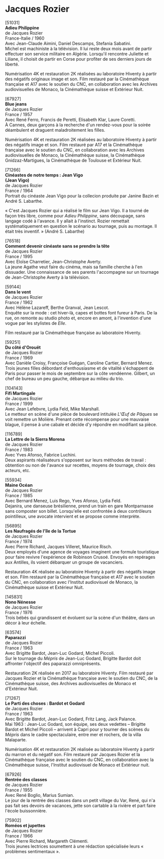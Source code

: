 # Jacques Rozier

[51031]  
**Adieu Philippine**  
de Jacques Rozier  
France-Italie / 1960  
Avec Jean-Claude Aimini, Daniel Descamps, Stefania Sabatini.  
Michel est machiniste à la télévision. Il lui reste deux mois avant de partir effectuer son service militaire en Algérie. Lorsqu'il rencontre Juliette et Liliane, il choisit de partir en Corse pour profiter de ses derniers jours de liberté.

Numérisation 4K et restauration 2K réalisées au laboratoire Hiventy à partir des négatifs originaux image et son. Film restauré par la Cinémathèque française et A17 avec le soutien du CNC, en collaboration avec les Archives audiovisuelles de Monaco, la Cinémathèque suisse et Extérieur Nuit.

[67927]  
**Blue jeans**  
de Jacques Rozier  
France / 1957  
Avec René Ferro, Francis de Peretti, Elisabeth Klar, Laure Coretti.  
À Cannes, deux garçons à la recherche d'un rendez-vous pour la soirée déambulent et draguent maladroitement les filles.

Numérisation 4K et restauration 2K réalisées au laboratoire Hiventy à partir des négatifs image et son. Film restauré par A17 et la Cinémathèque française avec le soutien du CNC, en collaboration avec les Archives audiovisuelles de Monaco, la Cinémathèque suisse, la Cinémathèque Gnidzaz-Martigues, la Cinémathèque de Toulouse et Extérieur Nuit.

[71266]  
**Cinéastes de notre temps : Jean Vigo**  
**(Jean Vigo)**  
de Jacques Rozier  
France / 1964  
Portrait du cinéaste Jean Vigo pour la collecion produite par Janine Bazin et André S. Labarthe.

« C'est Jacques Rozier qui a réalisé le film sur Jean Vigo. Il a tourné de façon très libre, comme pour _Adieu Philippine_, sans découpage, sans langage codé à l'avance. Il y allait à l'instinct. Rozier remettait systématiquement en question le scénario au tournage, puis au montage. Il était très inventif. » (André S. Labarthe)

[76518]  
**Comment devenir cinéaste sans se prendre la tête**  
de Jacques Rozier  
France / 1995  
Avec Eloïse Charretier, Jean-Christophe Averty.  
La jeune Agathe veut faire du cinéma, mais sa famille cherche à l'en dissuader. Une connaissance de ses parents l'accompagne sur un tournage de Jean-Christophe Averty à la télévision.

[59144]  
**Dans le vent**  
de Jacques Rozier  
France / 1962  
Avec Hélène Lazareff, Berthe Granval, Jean Lescot.  
Enquête sur la mode : cet hiver-là, capes et bottes font fureur à Paris. De la rue, on remonte au studio photo et, encore en amont, à l'invention d'une vogue par les stylistes de _Elle_.

Film restauré par la Cinémathèque française au laboratoire Hiventy.

[59251]  
**Du côté d'Orouët**  
de Jacques Rozier  
France / 1969  
Avec Danièle Croisy, Françoise Guégan, Caroline Cartier, Bernard Menez.  
Trois jeunes filles débordant d'enthousiasme et de vitalité s'échappent de Paris pour passer le mois de septembre sur la côte vendéenne. Gilbert, un chef de bureau un peu gauche, débarque au milieu du trio.

[104143]  
**Fifi Martingale**  
de Jacques Rozier  
France / 1999  
Avec Jean Lefebvre, Lydia Feld, Mike Marshall.  
Le metteur en scène d'une pièce de boulevard intitulée _L'Œuf de Pâques_ se voit remettre un Molière. Prenant cette récompense pour une mauvaise blague, il pense à une cabale et décide d'y répondre en modifiant sa pièce.

[116789]  
**La Lettre de la Sierra Morena**  
de Jacques Rozier  
France / 1983  
Avec Yves Afonso, Fabrice Luchini.  
Deux aspirants réalisateurs s'opposent sur leurs méthodes de travail : obtention ou non de l'avance sur recettes, moyens de tournage, choix des acteurs, etc.

[55934]  
**Maine Océan**  
de Jacques Rozier  
France / 1985  
Avec Bernard Menez, Luis Rego, Yves Afonso, Lydia Feld.  
Dejanira, une danseuse brésilienne, prend un train en gare Montparnasse sans composter son billet. Lorsqu'elle est confrontée à deux contrôleurs pointilleux, une avocate intervient et se propose comme interprète.

[56895]  
**Les Naufragés de l'île de la Tortue**  
de Jacques Rozier  
France / 1974  
Avec Pierre Richard, Jacques Villeret, Maurice Risch.  
Deux employés d'une agence de voyages imaginent une formule touristique pour faire revivre l'expérience de Robinson Crusoé. Envoyés en repérages aux Antilles, ils voient débarquer un groupe de vacanciers.

Restauration 4K réalisée au laboratoire Hiventy à partir des négatifs image et son. Film restauré par la Cinémathèque française et A17 avec le soutien du CNC, en collaboration avec l'Institut audiovisuel de Monaco, la Cinémathèque suisse et Extérieur Nuit.

[145831]  
**Nono Nénesse**  
de Jacques Rozier  
France / 1976  
Trois bébés qui grandissent et évoluent sur la scène d'un théâtre, dans un décor à leur échelle.

[63574]  
**Paparazzi**  
de Jacques Rozier  
France / 1963  
Avec Brigitte Bardot, Jean-Luc Godard, Michel Piccoli.  
Sur le tournage du _Mépris_ de Jean-Luc Godard, Brigitte Bardot doit affronter l'objectif des paparazzi omniprésents.

Restauration 2K réalisée en 2017 au laboratoire Hiventy. Film restauré par Jacques Rozier et la Cinémathèque française avec le soutien du CNC, de la Cinémathèque suisse, des Archives audiovisuelles de Monaco et d'Extérieur Nuit.

[71267]  
**Le Parti des choses : Bardot et Godard**  
de Jacques Rozier  
France / 1963  
Avec Brigitte Bardot, Jean-Luc Godard, Fritz Lang, Jack Palance.  
Mai 1963 : Jean-Luc Godard, son équipe, ses deux vedettes – Brigitte Bardot et Michel Piccoli – arrivent à Capri pour y tourner des scènes du _Mépris_ dans le cadre spectaculaire, entre mer et rochers, de la villa Malaparte.

Numérisation 4K et restauration 2K réalisée au laboratoire Hiventy à partir du marron et du négatif son. Film restauré par Jacques Rozier et la Cinémathèque française avec le soutien du CNC, en collaboration avec la Cinémathèque suisse, l'Institut audiovisuel de Monaco et Extérieur nuit.

[67926]  
**Rentrée des classes**  
de Jacques Rozier  
France / 1955  
Avec René Boglio, Marius Sumian.  
Le jour de la rentrée des classes dans un petit village du Var, René, qui n'a pas fait ses devoirs de vacances, jette son cartable à la rivière et part faire l'école buissonnière.

[75902]  
**Roméos et jupettes**  
de Jacques Rozier  
France / 1966  
Avec Pierre Richard, Margareth Clémenti.  
Trois jeunes lectrices soumettent à une rédaction spécialisée leurs « problèmes sentimentaux ».

